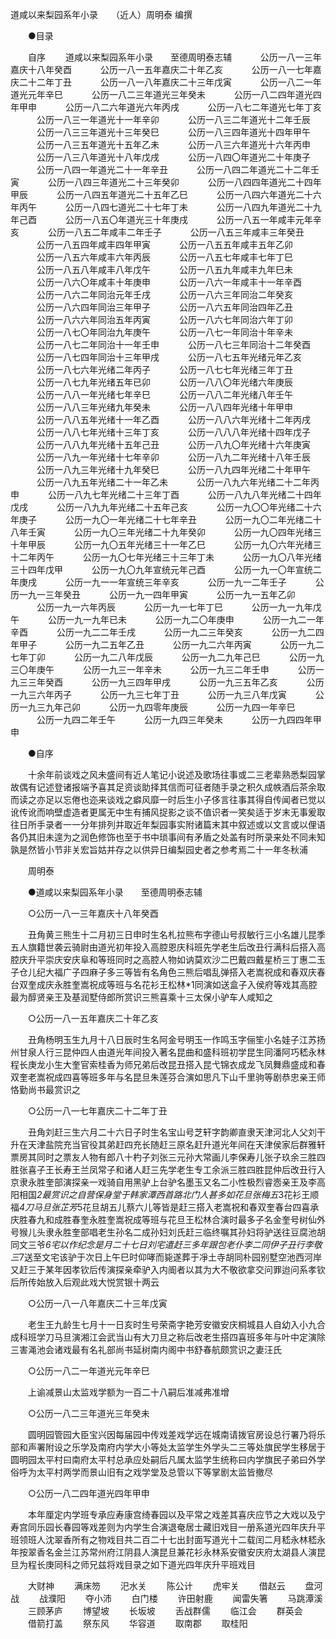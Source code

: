 <!-- { "loadSidebar": true } -->
道咸以来梨园系年小录　　（近人）周明泰 编撰 

　　●目录 

　　自序 
　　道咸以来梨园系年小录　　至德周明泰志辅 
　　　公历一八一三年嘉庆十八年癸酉 
　　　公历一八一五年嘉庆二十年乙亥 
　　　公历一八一七年嘉庆二十二年丁丑 
　　　公历一八一八年嘉庆二十三年戊寅 
　　　公历一八二一年道光元年辛巳 
　　　公历一八二三年道光三年癸未 
　　　公历一八二四年道光四年甲申 
　　　公历一八二六年道光六年丙戌 
　　　公历一八七二年道光七年丁亥 
　　　公历一八三一年道光十一年辛卯 
　　　公历一八三二年道光十二年壬辰 
　　　公历一八三三年道光十三年癸巳 
　　　公历一八三四年道光十四年甲午 
　　　公历一八三五年道光十五年乙未 
　　　公历一八三六年道光十六年丙申 
　　　公历一八三八年道光十八年戊戌 
　　　公历一八四〇年道光二十年庚子 
　　　公历一八四一年道光二十一年辛丑 
　　　公历一八四二年道光二十二年壬寅 
　　　公历一八四三年道光二十三年癸卯 
　　　公历一八四四年道光二十四年甲辰 
　　　公历一八四五年道光二十五年乙巳 
　　　公历一八四六年道光二十六年丙午 
　　　公历一八四七道光二十七年丁未 
　　　公历一八四九年道光二十九年己酉 
　　　公历一八五〇年道光三十年庚戌 
　　　公历一八五一年咸丰元年辛亥 
　　　公历一八五二年咸丰二年壬子 
　　　公历一八五三年咸丰三年癸丑 
　　　公历一八五四年咸丰四年甲寅 
　　　公历一八五五年咸丰五年乙卯 
　　　公历一八五六年咸丰六年丙辰 
　　　公历一八五七年咸丰七年丁巳 
　　　公历一八五八年咸丰八年戊午 
　　　公历一八五九年咸丰九年巳未 
　　　公历一八六〇年咸丰十年庚申 
　　　公历一八六一年咸丰十一年辛酉 
　　　公历一八六二年同治元年壬戌 
　　　公历一八六三年同治二年癸亥 
　　　公历一八六四年同治三年甲子 
　　　公历一八六五年同治四年乙丑 
　　　公历一八六六年同治五年丙寅 
　　　公历一八六七年同治六年丁卯 
　　　公历一八七〇年同治九年庚午 
　　　公历一八七一年同治十年辛未 
　　　公历一八七二年同治十一年壬申 
　　　公历一八七三年同治十二年癸酉 
　　　公历一八七四年同治十三年甲戌 
　　　公历一八七五年光绪元年乙亥 
　　　公历一八七六年光绪二年丙子 
　　　公历一八七七年光绪三年丁丑 
　　　公历一八七九年光绪五年已卯 
　　　公历一八八〇年光绪六年庚辰 
　　　公历一八八一年光绪七年辛巳 
　　　公历一八八二年光绪八年壬午 
　　　公历一八八三年光绪九年癸未 
　　　公历一八八四年光绪十年甲申 
　　　公历一八八五年光绪十一年乙酉 
　　　公历一八八六年光绪十二年丙戌 
　　　公历一八八七年光绪十三年丁亥 
　　　公历一八八八年光绪十四年戊子 
　　　公历一八八九年光绪十五年己丑 
　　　公历一八九〇年光绪十六年庚寅 
　　　公历一八九一年光绪十七年辛卯 
　　　公历一八九二年光绪十八年壬辰 
　　　公历一八九三年光绪十九年癸巳 
　　　公历一八九四年光绪二十年甲午 
　　　公历一八九五年光绪二十一年乙未 
　　　公历一八九六年光绪二十二年丙申 
　　　公历一八九七年光绪二十三年丁酉 
　　　公历一八九八年光绪二十四年戊戌 
　　　公历一八九九年光绪二十五年己亥 
　　　公历一九〇〇年光绪二十六年庚子 
　　　公历一九〇一年光绪二十七年辛丑 
　　　公历一九〇二年光绪二十八年壬寅 
　　　公历一九〇三年光绪二十九年癸卯 
　　　公历一九〇四年光绪三十年甲辰 
　　　公历一九〇五年光绪三十一年乙巳 
　　　公历一九〇六年光绪三十二年丙午 
　　　公历一九〇七年光绪三十三年丁未 
　　　公历一九〇八年光绪三十四年戊甲 
　　　公历一九〇九年宣统元年己酉 
　　　公历一九一〇年宣统二年庚戌 
　　　公历一九一一年宣统三年辛亥 
　　　公历一九一二年壬子 
　　　公历一九一三年癸丑 
　　　公历一九一四年甲寅 
　　　公历一九一五年乙卯 
　　　公历一九一六年丙辰 
　　　公历一九一七年丁巳 
　　　公历一九一九年戊午 
　　　公历一九一九年已未 
　　　公历一九二〇年庚申 
　　　公历一九二一年辛酉 
　　　公历一九二二年壬戌 
　　　公历一九二三年癸亥 
　　　公历一九二四年甲子 
　　　公历一九二五年乙丑 
　　　公历一九二六年丙寅 
　　　公历一九二七年丁卯 
　　　公历一九二八年戊辰 
　　　公历一九二九年己巳 
　　　公历一九三〇年庚午 
　　　公历一九三一年辛未 
　　　公历一九三二年壬申 
　　　公历一九三三年癸酉 
　　　公历一九三四年甲戌 
　　　公历一九三五年乙亥 
　　　公历一九三六年丙子 
　　　公历一九三七年丁丑 
　　　公历一九三八年戊寅 
　　　公历一九三九年己卯 
　　　公历一九四零年庚辰 
　　　公历一九四一年辛巳 
　　　公历一九四二年壬午 
　　　公历一九四三年癸未 
　　　公历一九四四年甲申 

　　●自序 

　　十余年前谈戏之风未盛间有近人笔记小说述及歌场往事或二三老辈熟悉梨园掌故偶有记述登诸报端予喜其足资谈助择其信而可征者随手录之积久成帙酒后茶余取而读之亦足以忘倦也迩来谈戏之癖风靡一时后生小子侈言往事其得自传闻者已觉以讹传讹而响壁虚造者更属无中生有捕风捉影之谈不值识者一笑矣适于岁末无事爰取往日所手录者一一分年排列并取近年梨园事实附诸篇末其中叙述或以文言或以俚语各仍其旧未遑为之润色修饰也至于书中琐事间有矛盾之处盖有时所录来处不同未知孰是然皆小节非关宏旨姑并存之以供异日编梨园史者之参考焉二十一年冬秋浦 

　　周明泰 

　　●道咸以来梨园系年小录　　至德周明泰志辅 

　　○公历一八一三年嘉庆十八年癸酉 

　　丑角黄三熊生十二月初三日申时生名札拉熊布字德山号叔敏行三小名雄儿昆季五人旗籍世袭云骑尉由道光初年投入高腔恩庆科班先学老生后改丑行满科后搭入高腔庆升平崇庆安庆阜和等班同时之高腔人物如讷莫欢沙二巴戴四戴星桥三丁惠二玉子仓儿纪大福广子四麻子多三等皆有名角色三熊后唱乱弹搭入老嵩祝成和春双庆春台双奎成庆永胜奎嵩祝成等班与名花衫王松林*1同演如送盒子入侯府等戏其高腔最为醇贤亲王及基润墅侍郎所赏识三熊喜乘十三太保小驴车人咸知之 

　　○公历一八一五年嘉庆二十年乙亥 

　　丑角杨明玉生九月十八日辰时生名阿金号明玉一作鸣玉字俪笙小名娃子江苏扬州甘泉人行三昆仲四人由道光年间投入著名昆曲和盛科班初学昆生同潘阿巧嵇永林程长庚龙小生大奎官索桂香为师兄弟后改昆丑搭入昆弋锦衣成龙飞凤舞鼎盛成和春双奎老嵩祝成四喜等班多年与名昆旦朱莲芬合演如思凡下山千里驹等剧恭忠亲王师恪勤尚书最赏识之 

　　○公历一八一七年嘉庆二十二年丁丑 

　　丑角刘赶三生六月二十六日子时生名宝山号芝轩字韵卿直隶天津河北人父刘干升在天津盐院充当官役其弟赶四充长随赶三原名赶升道光年间在天津侯家后群雅轩票房其同时之票友人物有郎八十杓子刘张三元孙大常画儿李保寿儿张子玖余三胜四胜张喜子王长寿王兰凤常子和诸人赶三先学老生专工余派三胜四胜昆仲后改丑行入京隶永胜奎部演探亲一戏骑自用黑驴上台驴名墨玉又名二小性极烈睿悫亲王及李高阳相国*2最赏识之自营保身堂于韩家潭西首路北门人甚多如花旦张梅五*3花衫王顺福*4刀马旦张芷芳*5花旦胡五儿蔡六儿等皆是赶三搭入老嵩祝和春双奎春台四喜承庆胜春九和成胜春奎永胜奎嵩祝成等班与花旦王松林合演时最多子名金奎号树仙外号猴儿头隶永胜奎部唱老生孙名二成孙妇刘氏赶三临终嘱其孙妇将驴送往豆腐池胡同文三爷*6宅以作纪念是月二十七日刘宅遣赶三多年跟包老仆李二同伊子丑行李敬三*7送至文宅该驴于次日上午巳时仰哮而毙遂葬于凈土寺胡同朴园别墅空池西河岸又赶三于某年因孝钦后传演探亲牵驴入内阍者以其为大不敬欲拿交问罪迨问系孝钦后所传始放入后观此戏大悦赏银十两云 

　　○公历一八一八年嘉庆二十三年戊寅 

　　老生王九龄生七月十一日亥时生号荣斋字艳芳安徽安庆桐城县人自幼入小九合成科班学刀马旦演湘江会武当山有大刀旦之称后改老生搭四喜班多年与叶中定演除三害渑池会诸戏最有名礼部尚书延树南内阁中书舒春航颇赏识之妻汪氏 

　　○公历一八二一年道光元年辛巳 

　　上谕减景山太监戏学额为一百二十八嗣后准减弗准增 

　　○公历一八二三年道光三年癸未 

　　圆明园管园大臣宝兴因每届园中传戏差戏学远在城南请拨官房设总行署乃将乐部和声署附设之乐学及南府内学大小等处太监学生外学头二三等处旗民学生移居于圆明园太平村曰南府太平村总承应处嗣后凡属太监学生统称曰内学旗民子弟曰外学俗呼为太平村两学而景山旧有之戏学堂及总管以下等掌剧太监皆撤尽 

　　○公历一八二四年道光四年甲申 

　　本年厘定内学班专承应寿康宫绮春园以及平常之戏差其喜庆应节之大戏以及宁寿宫同乐园长春园等戏差则为内学生合演退奄居士藏旧戏目一册系道光四年庆升平班领班人沈翠香所有之物戏目共二百二十七出封面写道光十二载闰二月嵇永林嵇永年按翠香名金兰江苏常州府江阴县人演昆旦兼花衫永林系安徽安庆府太湖县人演昆旦为程长庚同科之师兄兹将戏目录之如下道光四年庆升平班戏目 

　　大财神 
　　满床笏 
　　汜水关 
　　陈公计 
　　虎牢关 
　　借赵云 
　　盘河战 
　　战濮阳 
　　夺小沛 
　　白门楼 
　　许田射鹿 
　　闻雷失箸 
　　马跳潭溪 
　　三顾茅庐 
　　博望坡 
　　长坂坡 
　　舌战群儒 
　　临江会 
　　群英会 
　　借箭打盖 
　　祭东风 
　　华容道 
　　取南郡 
　　取桂阳 
